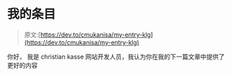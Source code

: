# 我的条目

> 原文:[https://dev.to/cmukanisa/my-entry-klg](https://dev.to/cmukanisa/my-entry-klg)

你好，
我是 christian kasse 网站开发人员，我认为你在我的下一篇文章中提供了更好的内容